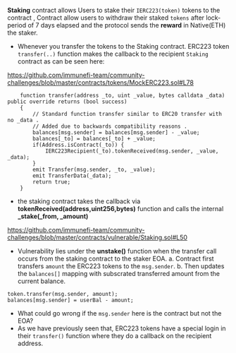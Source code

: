 **Staking** contract allows Users to stake their `IERC223(token)` tokens to the contract , Contract allow users to withdraw their staked `tokens` after lock-period of 7 days elapsed and the protocol sends the **reward** in Native(ETH) the staker.


* Whenever you transfer the tokens to the Staking contract. ERC223 token `transfer(..)` function makes the callback to the recipient `Staking` contract as can be seen here:

https://github.com/immunefi-team/community-challenges/blob/master/contracts/tokens/MockERC223.sol#L78

```
    function transfer(address _to, uint _value, bytes calldata _data) public override returns (bool success)
    {
        // Standard function transfer similar to ERC20 transfer with no _data .
        // Added due to backwards compatibility reasons .
        balances[msg.sender] = balances[msg.sender] - _value;
        balances[_to] = balances[_to] + _value;
        if(Address.isContract(_to)) {
            IERC223Recipient(_to).tokenReceived(msg.sender, _value, _data);
        }
        emit Transfer(msg.sender, _to, _value);
        emit TransferData(_data);
        return true;
    }
```

* the staking contract takes the callback via **tokenReceived(address,uint256,bytes)** function and calls the internal **_stake(_from, _amount)**

https://github.com/immunefi-team/community-challenges/blob/master/contracts/vulnerable/Staking.sol#L50

* Vulnerability lies under the **unstake()** function when the transfer call occurs from the staking contract to the staker EOA.
  a. Contract first transfers `amount` the ERC223 tokens to the `msg.sender`.
  b. Then updates the `balances[]` mapping with subscrated transferred amount from the current balance.

```
token.transfer(msg.sender, amount);
balances[msg.sender] = userBal - amount;
```

* What could go wrong if the `msg.sender` here is the contract but not the EOA?
* As we have previously seen that, ERC223 tokens have a special login in their `transfer()` function where they do a callback on the recipient address. 


